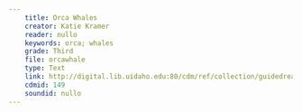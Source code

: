 ```yaml
---
    title: Orca Whales
    creator: Katie Kramer
    reader: nullo
    keywords: orca; whales
    grade: Third
    file: orcawhale
    type: Text
    link: http://digital.lib.uidaho.edu:80/cdm/ref/collection/guidedread/id/149
    cdmid: 149
    soundid: nullo
---
```

